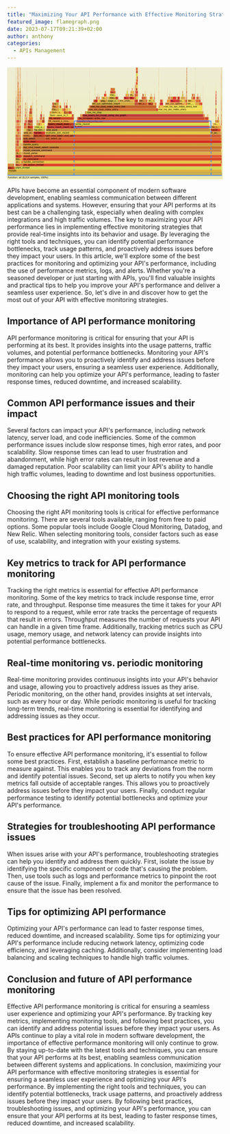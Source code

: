```yaml
---
title: "Maximizing Your API Performance with Effective Monitoring Strategies"
featured_image: flamegraph.png
date: 2023-07-17T09:21:39+02:00
author: anthony 
categories:
  - APIs Management 
---
```


![Flamegraph](./flamegraph.png)

APIs have become an essential component of modern software development, enabling seamless communication between different applications and systems. However, ensuring that your API performs at its best can be a challenging task, especially when dealing with complex integrations and high traffic volumes. The key to maximizing your API performance lies in implementing effective monitoring strategies that provide real-time insights into its behavior and usage. By leveraging the right tools and techniques, you can identify potential performance bottlenecks, track usage patterns, and proactively address issues before they impact your users. In this article, we'll explore some of the best practices for monitoring and optimizing your API's performance, including the use of performance metrics, logs, and alerts. Whether you're a seasoned developer or just starting with APIs, you'll find valuable insights and practical tips to help you improve your API's performance and deliver a seamless user experience. So, let's dive in and discover how to get the most out of your API with effective monitoring strategies.

## Importance of API performance monitoring
API performance monitoring is critical for ensuring that your API is performing at its best. It provides insights into the usage patterns, traffic volumes, and potential performance bottlenecks. Monitoring your API's performance allows you to proactively identify and address issues before they impact your users, ensuring a seamless user experience. Additionally, monitoring can help you optimize your API's performance, leading to faster response times, reduced downtime, and increased scalability.

## Common API performance issues and their impact
Several factors can impact your API's performance, including network latency, server load, and code inefficiencies. Some of the common performance issues include slow response times, high error rates, and poor scalability. Slow response times can lead to user frustration and abandonment, while high error rates can result in lost revenue and a damaged reputation. Poor scalability can limit your API's ability to handle high traffic volumes, leading to downtime and lost business opportunities.

## Choosing the right API monitoring tools
Choosing the right API monitoring tools is critical for effective performance monitoring. There are several tools available, ranging from free to paid options. Some popular tools include Google Cloud Monitoring, Datadog, and New Relic. When selecting monitoring tools, consider factors such as ease of use, scalability, and integration with your existing systems. 

## Key metrics to track for API performance monitoring
Tracking the right metrics is essential for effective API performance monitoring. Some of the key metrics to track include response time, error rate, and throughput. Response time measures the time it takes for your API to respond to a request, while error rate tracks the percentage of requests that result in errors. Throughput measures the number of requests your API can handle in a given time frame. Additionally, tracking metrics such as CPU usage, memory usage, and network latency can provide insights into potential performance bottlenecks.


## Real-time monitoring vs. periodic monitoring
Real-time monitoring provides continuous insights into your API's behavior and usage, allowing you to proactively address issues as they arise. Periodic monitoring, on the other hand, provides insights at set intervals, such as every hour or day. While periodic monitoring is useful for tracking long-term trends, real-time monitoring is essential for identifying and addressing issues as they occur.

## Best practices for API performance monitoring
To ensure effective API performance monitoring, it's essential to follow some best practices. First, establish a baseline performance metric to measure against. This enables you to track any deviations from the norm and identify potential issues. Second, set up alerts to notify you when key metrics fall outside of acceptable ranges. This allows you to proactively address issues before they impact your users. Finally, conduct regular performance testing to identify potential bottlenecks and optimize your API's performance.

## Strategies for troubleshooting API performance issues
When issues arise with your API's performance, troubleshooting strategies can help you identify and address them quickly. First, isolate the issue by identifying the specific component or code that's causing the problem. Then, use tools such as logs and performance metrics to pinpoint the root cause of the issue. Finally, implement a fix and monitor the performance to ensure that the issue has been resolved.

## Tips for optimizing API performance
Optimizing your API's performance can lead to faster response times, reduced downtime, and increased scalability. Some tips for optimizing your API's performance include reducing network latency, optimizing code efficiency, and leveraging caching. Additionally, consider implementing load balancing and scaling techniques to handle high traffic volumes.

## Conclusion and future of API performance monitoring
Effective API performance monitoring is critical for ensuring a seamless user experience and optimizing your API's performance. By tracking key metrics, implementing monitoring tools, and following best practices, you can identify and address potential issues before they impact your users. As APIs continue to play a vital role in modern software development, the importance of effective performance monitoring will only continue to grow. By staying up-to-date with the latest tools and techniques, you can ensure that your API performs at its best, enabling seamless communication between different systems and applications. 
In conclusion, maximizing your API performance with effective monitoring strategies is essential for ensuring a seamless user experience and optimizing your API's performance. By implementing the right tools and techniques, you can identify potential bottlenecks, track usage patterns, and proactively address issues before they impact your users. By following best practices, troubleshooting issues, and optimizing your API's performance, you can ensure that your API performs at its best, leading to faster response times, reduced downtime, and increased scalability.
